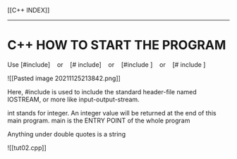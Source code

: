 [[C++ INDEX]]

---
# C++ HOW TO START THE PROGRAM

Use [#include<iostream>]    or    [# include<iostream>]    or    [#include <iostream>]    or    [# include <iostream>]

![[Pasted image 20211125213842.png]]
    
Here, #include is used to include the standard header-file named IOSTREAM, or more like input-output-stream.

int stands for integer. An integer value will be returned at the end of this main program.
main is the ENTRY POINT of the whole program

Anything under double quotes is a string

![[tut02.cpp]]    